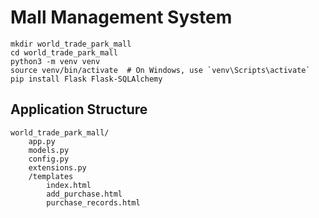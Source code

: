 # Mall Management System

```
mkdir world_trade_park_mall
cd world_trade_park_mall
python3 -m venv venv
source venv/bin/activate  # On Windows, use `venv\Scripts\activate`
pip install Flask Flask-SQLAlchemy
```


## Application Structure
```
world_trade_park_mall/
    app.py
    models.py
    config.py
    extensions.py
    /templates
        index.html
        add_purchase.html
        purchase_records.html

```